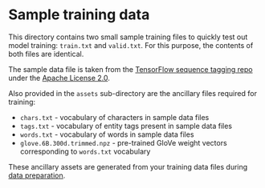 # Sample training data

This directory contains two small sample training files to quickly test out model training: `train.txt` and `valid.txt`. For this purpose, the contents of both files are identical.

The sample data file is taken from the [TensorFlow sequence tagging repo](https://github.com/guillaumegenthial/sequence_tagging/blob/master/data/test.txt) under the [Apache License 2.0](https://github.com/guillaumegenthial/sequence_tagging/blob/master/LICENSE.txt).

Also provided in the `assets` sub-directory are the ancillary files required for training:

* `chars.txt` - vocabulary of characters in sample data files
* `tags.txt` - vocabulary of entity tags present in sample data files
* `words.txt` - vocabulary of words in sample data files
* `glove.6B.300d.trimmed.npz` - pre-trained GloVe weight vectors corresponding to `words.txt` vocabulary

These ancillary assets are generated from your training data files during [data preparation](../data_preparation/README.md).
